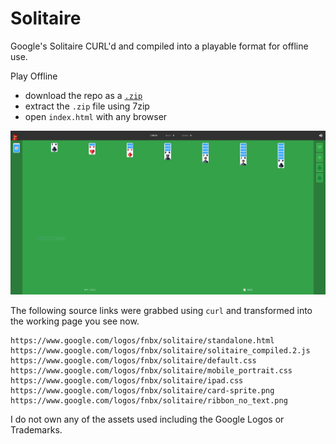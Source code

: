 # Solitaire

 Google's Solitaire CURL'd and compiled into a playable format for offline use.

Play Offline

- download the repo as a [`.zip`](https://github.com/fluteds/google-solitaire/archive/refs/heads/main.zip)
- extract the `.zip` file using 7zip
- open `index.html` with any browser

![Preview of Google Solitaire](googlesolitaire.png)

The following source links were grabbed using `curl` and transformed into the working page you see now.

```url
https://www.google.com/logos/fnbx/solitaire/standalone.html
https://www.google.com/logos/fnbx/solitaire/solitaire_compiled.2.js
https://www.google.com/logos/fnbx/solitaire/default.css
https://www.google.com/logos/fnbx/solitaire/mobile_portrait.css
https://www.google.com/logos/fnbx/solitaire/ipad.css
https://www.google.com/logos/fnbx/solitaire/card-sprite.png
https://www.google.com/logos/fnbx/solitaire/ribbon_no_text.png
```

I do not own any of the assets used including the Google Logos or Trademarks.
